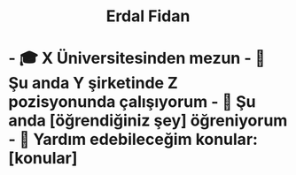 <h1 align="center">Erdal Fidan<h1>
- 🎓 X Üniversitesinden mezun
- 💼 Şu anda Y şirketinde Z pozisyonunda çalışıyorum
- 🌱 Şu anda [öğrendiğiniz şey] öğreniyorum
- 🤔 Yardım edebileceğim konular: [konular]
